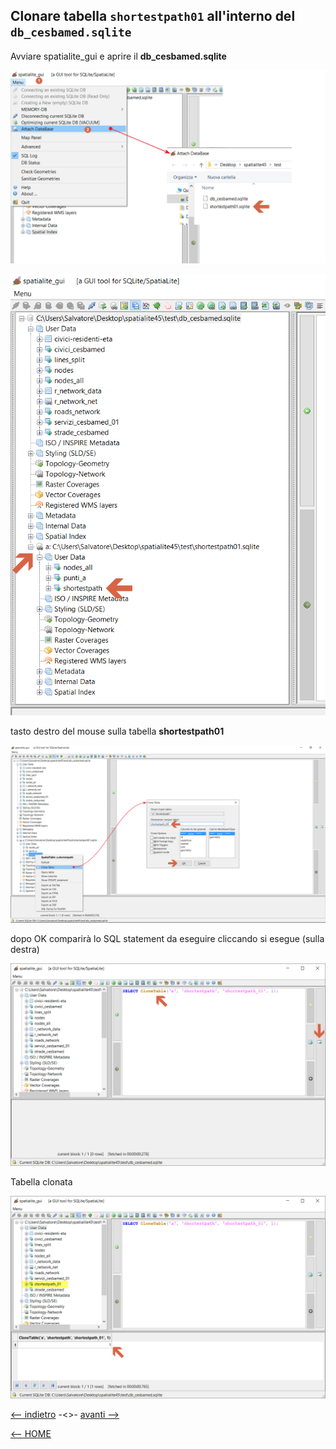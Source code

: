 ## Clonare tabella `shortestpath01` all'interno del `db_cesbamed.sqlite`

Avviare spatialite_gui e aprire il **db_cesbamed.sqlite**

![short](/img/shortestpath/short_01_001.png 'attaccare il database shortestpath01.sqlite')

![short](/img/shortestpath/short_01_002.png 'database attaccato')

tasto destro del mouse sulla tabella **shortestpath01**

![short](/img/shortestpath/short_01_003.png 'clonare tabella')

dopo OK comparirà lo SQL statement da eseguire cliccando si esegue (sulla destra)

![short](/img/shortestpath/short_01_004.png 'clonare tabella - ESEGUI!!! -->')

Tabella clonata

![short](/img/shortestpath/short_01_005.png 'tabella clonata!!!!')

[<-- indietro](/tutorial/04_creare_shortestpath01.md 'Creare shortestpath01') -<>- [avanti -->](/tutorial/06_create_tabelle_output.md 'Creare tabelle di output')

[<-- HOME](/README.md 'Home')